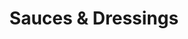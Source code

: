 ---
title: Sauces & Dressings
url: /recipes/sauces-dressings
layout: listrecipes
weight: 2
sections:

  - block: collection
    id: sauce
    content:
      title: Sauces and Dressings Recipes
      subtitle:
      text: 'Everything tastes better with a good sauce!'
      # Choose how many pages you would like to display (0 = all pages)
      count: 0
      # Filter on criteria
      filters:
        # The folders to display content from
        folders:
        author: ""
        category: ""
        tag: "condiment"
        publication_type: ""
        featured_only: false
        exclude_featured: false
        exclude_future: false
        exclude_past: false
      # Choose how many pages you would like to offset by
      # Useful if you wish to show the first item in the Featured widget
      offset: 0
      # Field to sort by, such as Date or Title
      sort_by: 'title'
      sort_ascending: true
    design:
      view: article-grid
      columns:
      spacing:
        padding: ['0rem', 0, '6rem', 0]
---